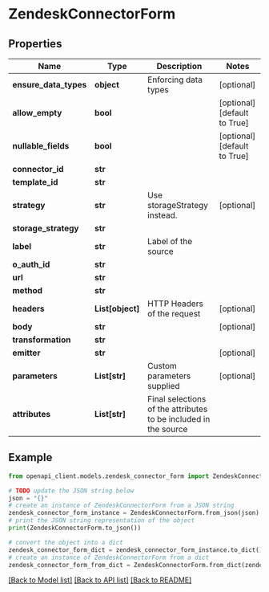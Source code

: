 # ZendeskConnectorForm


## Properties

Name | Type | Description | Notes
------------ | ------------- | ------------- | -------------
**ensure_data_types** | **object** | Enforcing data types | [optional] 
**allow_empty** | **bool** |  | [optional] [default to True]
**nullable_fields** | **bool** |  | [optional] [default to True]
**connector_id** | **str** |  | 
**template_id** | **str** |  | 
**strategy** | **str** | Use storageStrategy instead. | [optional] 
**storage_strategy** | **str** |  | 
**label** | **str** | Label of the source | 
**o_auth_id** | **str** |  | 
**url** | **str** |  | 
**method** | **str** |  | 
**headers** | **List[object]** | HTTP Headers of the request | [optional] 
**body** | **str** |  | [optional] 
**transformation** | **str** |  | 
**emitter** | **str** |  | [optional] 
**parameters** | **List[str]** | Custom parameters supplied | [optional] 
**attributes** | **List[str]** | Final selections of the attributes to be included in the source | 

## Example

```python
from openapi_client.models.zendesk_connector_form import ZendeskConnectorForm

# TODO update the JSON string below
json = "{}"
# create an instance of ZendeskConnectorForm from a JSON string
zendesk_connector_form_instance = ZendeskConnectorForm.from_json(json)
# print the JSON string representation of the object
print(ZendeskConnectorForm.to_json())

# convert the object into a dict
zendesk_connector_form_dict = zendesk_connector_form_instance.to_dict()
# create an instance of ZendeskConnectorForm from a dict
zendesk_connector_form_from_dict = ZendeskConnectorForm.from_dict(zendesk_connector_form_dict)
```
[[Back to Model list]](../README.md#documentation-for-models) [[Back to API list]](../README.md#documentation-for-api-endpoints) [[Back to README]](../README.md)


